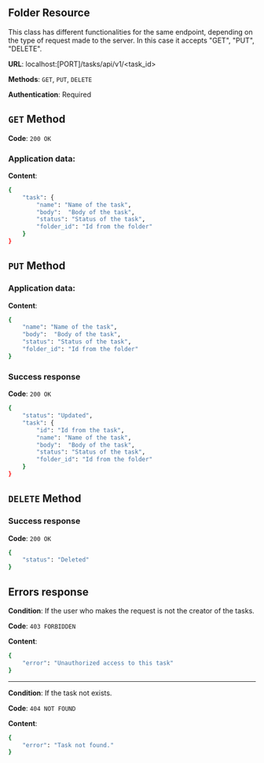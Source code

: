 ## Folder Resource
This class has different functionalities for the same endpoint, depending on the type of request made to the server. In this case it accepts "GET", "PUT", "DELETE".

**URL**: localhost:[PORT]/tasks/api/v1/<task_id>

**Methods**: `GET`, `PUT`, `DELETE`

**Authentication**: Required

## `GET` Method
**Code**: `200 OK`

### Application data:
**Content**:
```bash
{
    "task": {
        "name": "Name of the task",
        "body":  "Body of the task",
        "status": "Status of the task",
        "folder_id": "Id from the folder"
    }
}

```

## `PUT` Method

### Application data:
**Content**:
```bash
{
    "name": "Name of the task",
    "body":  "Body of the task",
    "status": "Status of the task",
    "folder_id": "Id from the folder"
}
```

### Success response
**Code**: `200 OK`
```bash
{
    "status": "Updated",
    "task": {
        "id": "Id from the task",
        "name": "Name of the task",
        "body":  "Body of the task",
        "status": "Status of the task",
        "folder_id": "Id from the folder"
    }
}
```

## `DELETE` Method

### Success response
**Code**: `200 OK`
```bash
{
    "status": "Deleted"
}
```

## Errors response

**Condition**: If the user who makes the request is not the creator of the tasks.

**Code**: `403 FORBIDDEN`

**Content**:
```bash
{
    "error": "Unauthorized access to this task"
}
```

----

**Condition**: If the task not exists.

**Code**: `404 NOT FOUND`

**Content**:
```bash
{
    "error": "Task not found."
}
```
